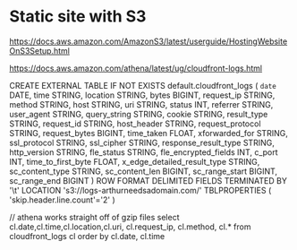 # Static site with S3

https://docs.aws.amazon.com/AmazonS3/latest/userguide/HostingWebsiteOnS3Setup.html

https://docs.aws.amazon.com/athena/latest/ug/cloudfront-logs.html

CREATE EXTERNAL TABLE IF NOT EXISTS default.cloudfront_logs (
`date` DATE,
time STRING,
location STRING,
bytes BIGINT,
request_ip STRING,
method STRING,
host STRING,
uri STRING,
status INT,
referrer STRING,
user_agent STRING,
query_string STRING,
cookie STRING,
result_type STRING,
request_id STRING,
host_header STRING,
request_protocol STRING,
request_bytes BIGINT,
time_taken FLOAT,
xforwarded_for STRING,
ssl_protocol STRING,
ssl_cipher STRING,
response_result_type STRING,
http_version STRING,
fle_status STRING,
fle_encrypted_fields INT,
c_port INT,
time_to_first_byte FLOAT,
x_edge_detailed_result_type STRING,
sc_content_type STRING,
sc_content_len BIGINT,
sc_range_start BIGINT,
sc_range_end BIGINT
)
ROW FORMAT DELIMITED
FIELDS TERMINATED BY '\t'
LOCATION 's3://logs-arthurneedsadomain.com/'
TBLPROPERTIES ( 'skip.header.line.count'='2' )

// athena works straight off of gzip files
select
cl.date,cl.time,cl.location,cl.uri,
cl.request_ip, cl.method,
cl.*
from
cloudfront_logs cl
order by cl.date, cl.time 
